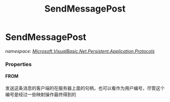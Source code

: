 ﻿---
title: SendMessagePost
---

# SendMessagePost
_namespace: [Microsoft.VisualBasic.Net.Persistent.Application.Protocols](N-Microsoft.VisualBasic.Net.Persistent.Application.Protocols.html)_






### Properties

#### FROM
发送这条消息的客户端的在服务器上面的句柄，也可以看作为用户编号，尽管这个编号是经过一些映射操作最终得到的
